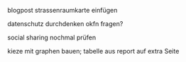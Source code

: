 
blogpost strassenraumkarte einfügen

datenschutz durchdenken
  okfn fragen?

social sharing nochmal prüfen

kieze mit graphen bauen; tabelle aus report auf extra Seite
